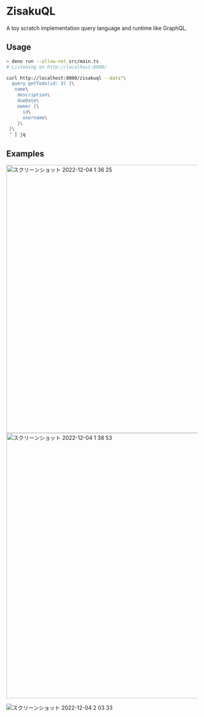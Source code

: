 # ZisakuQL
A toy scratch implementation query language and runtime like GraphQL.

## Usage
```sh
> deno run --allow-net src/main.ts
# Listening on http://localhost:8000/
```
```sh
curl http://localhost:8000/zisakuql --data"\
  query getTodo(id: 3) {\
   name\
    description\
    dueDate\
    owner {\
      id\
      username\
    }\
 }\
 " | jq
```

## Examples

<img width="704" alt="スクリーンショット 2022-12-04 1 36 25" src="https://user-images.githubusercontent.com/71201308/205452651-e526ebf5-1f1d-4854-9d7e-d896d13b0391.png">

<img width="697" alt="スクリーンショット 2022-12-04 1 38 53" src="https://user-images.githubusercontent.com/71201308/205452679-31fe09f0-75a0-4051-bb03-0a252be050ff.png">


![スクリーンショット 2022-12-04 2 03 33](https://user-images.githubusercontent.com/71201308/205452807-6029eee0-0f1a-4288-95cb-cec6aa29082f.png)
